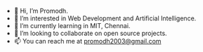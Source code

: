 - 👋 Hi, I’m Promodh.
- 👀 I’m interested in Web Development and Artificial Intelligence.
- 🌱 I’m currently learning in MIT, Chennai.
- 💞️ I’m looking to collaborate on open source projects.
- 📫 You can reach me at promodh2003@gmail.com

<!---
Promodh-coder/Promodh-coder is a ✨ special ✨ repository because its `README.md` (this file) appears on your GitHub profile.
You can click the Preview link to take a look at your changes.
--->
